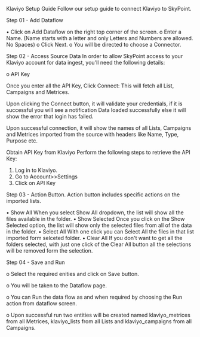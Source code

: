 Klaviyo Setup Guide
Follow our setup guide to connect Klaviyo to SkyPoint.

Step 01 - Add Dataflow

•	Click on Add Dataflow on the right top corner of the screen.
  o	Enter a Name. (Name starts with a letter and only Letters and Numbers are allowed. No Spaces)
  o	Click Next.
  o	You will be directed to choose a Connector.

Step 02 - Access Source Data 
In order to allow SkyPoint access to your Klaviyo account for data ingest, you'll need the following details:

o	API Key

Once you enter all the API Key, Click Connect:
This will fetch all List, Campaigns and Metrices.

Upon clicking the Connect button, it will validate your credentials, if it is successful you will see a notification Data loaded successfully else it will show the error that login has failed.

Upon successful connection, it will show the names of all Lists, Campaigns and Metrices imported from the source with headers like Name, Type, Purpose etc.

Obtain API Key from Klaviyo
Perform the following steps to retrieve the API Key:

1. Log in to Klaviyo.
2. Go to Account>>Settings
3. Click on API Key



Step 03 - Action Button.
Action button includes specific actions on the imported lists.

•	Show All
                   When you select Show All dropdown, the list will show all the files available in the folder.
•	Show Selected
                   Once you click on the Show Selected option, the list will show only the selected files from all     of the data in the folder.
•	Select All
                   With one click you can Select All the files in that list imported form selceted folder.
•	Clear All
                   If you don't want to get all the folders selected, with just one click of the Clear All button all        the selections will be removed form the selection.

Step 04 - Save and Run

o	Select the required enities and click on Save button.

o	You will be taken to the Dataflow page.

o	You can Run the data flow as and when required by choosing the Run action from dataflow screen.

o	Upon successful run two entities will be created named klaviyo_metrices from all Metrices, klaviyo_lists from all Lists and klaviyo_campaigns from all Campaigns.


